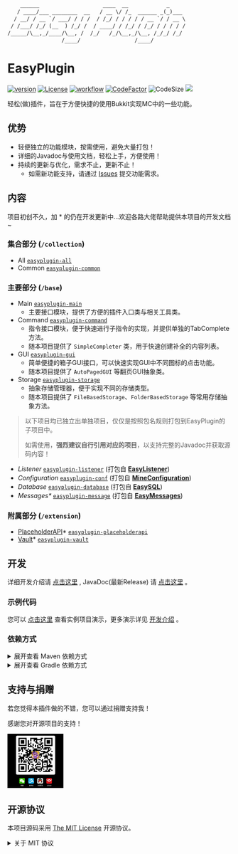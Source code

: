 ```text
    ______                    ____  __            _     
   / ____/___ ________  __   / __ \/ /_  ______ _(_)___ 
  / __/ / __ `/ ___/ / / /  / /_/ / / / / / __ `/ / __ \
 / /___/ /_/ (__  ) /_/ /  / ____/ / /_/ / /_/ / / / / /
/_____/\__,_/____/\__, /  /_/   /_/\__,_/\__, /_/_/ /_/ 
                 /____/                 /____/          
```

# EasyPlugin

[![version](https://img.shields.io/github/v/release/CarmJos/EasyPlugin)](https://github.com/CarmJos/EasyPlugin/releases)
[![License](https://img.shields.io/github/license/CarmJos/EasyPlugin)](https://opensource.org/licenses/MIT)
[![workflow](https://github.com/CarmJos/EasyPlugin/actions/workflows/maven.yml/badge.svg?branch=master)](https://github.com/CarmJos/EasyPlugin/actions/workflows/maven.yml)
[![CodeFactor](https://www.codefactor.io/repository/github/carmjos/EasyPlugin/badge)](https://www.codefactor.io/repository/github/carmjos/EasyPlugin)
![CodeSize](https://img.shields.io/github/languages/code-size/CarmJos/EasyPlugin)
![](https://visitor-badge.glitch.me/badge?page_id=EasyPlugin.readme)

轻松(做)插件，旨在于方便快捷的使用Bukkit实现MC中的一些功能。

## 优势

- 轻便独立的功能模块，按需使用，避免大量打包！
- 详细的Javadoc与使用文档，轻松上手，方便使用！
- 持续的更新与优化，需求不止，更新不止！
    - 如需新功能支持，请通过 [Issues](https://github.com/CarmJos/EasyPlugin/issues) 提交功能需求。

## 内容

项目初创不久，加 * 的仍在开发更新中...欢迎各路大佬帮助提供本项目的开发文档~

### 集合部分 (`/collection`)

- All [`easyplugin-all`](collection/all)
- Common [`easyplugin-common`](collection/common)

### 主要部分 (`/base`)

- Main [`easyplugin-main`](base/main)
  -  主要接口模块，提供了方便的插件入口类与相关工具类。
- Command [`easyplugin-command`](base/command)
  - 指令接口模块，便于快速进行子指令的实现，并提供单独的TabComplete方法。
  - 随本项目提供了 `SimpleCompleter` 类，用于快速创建补全的内容列表。
- GUI [`easyplugin-gui`](base/main)
  - 简单便捷的箱子GUI接口，可以快速实现GUI中不同图标的点击功能。
  - 随本项目提供了 `AutoPagedGUI` 等翻页GUI抽象类。
- Storage [`easyplugin-storage`](base/storage)
  - 抽象存储管理器，便于实现不同的存储类型。 
  - 随本项目提供了 `FileBasedStorage`、`FolderBasedStorage` 等常用存储抽象方法。

> 以下项目均已独立出单独项目，仅仅是按照包名规则打包到EasyPlugin的子项目中。
> 
> 如需使用，**强烈建议自行引用对应的项目**，以支持完整的Javadoc并获取源码内容！

- _Listener_ [`easyplugin-listener`](base/listener) (打包自 [**EasyListener**](https://github.com/CarmJos/EasyListener))
- _Configuration_ [`easyplugin-conf`](base/conf) (打包自 [**MineConfiguration**](https://github.com/CarmJos/MineConfiguration))
- _Database_ [`easyplugin-database`](base/database)  (打包自 [**EasySQL**](https://github.com/CarmJos/EasySQL))
- _Messages*_ [`easyplugin-message`](base/message) (打包自 [**EasyMessages**](https://github.com/CarmJos/EasyMessages))

### 附属部分 (`/extension`)

- [PlaceholderAPI](https://www.spigotmc.org/resources/6245/)* [`easyplugin-placeholderapi`](extension/papi)
- [Vault](https://github.com/MilkBowl/VaultAPI)* [`easyplugin-vault`](extension/vault)

## 开发

详细开发介绍请 [点击这里](.documentation/README.md) , JavaDoc(最新Release) 请 [点击这里](https://carmjos.github.io/EasyPlugin) 。

### 示例代码

您可以 [点击这里](https://github.com/CarmJos/UltraDepository) 查看实例项目演示，更多演示详见 [开发介绍](.documentation/README.md) 。

### 依赖方式

<details>
<summary>展开查看 Maven 依赖方式</summary>

```xml

<project>
    <repositories>

        <repository>
            <!--采用github-repo依赖库(推荐)-->
            <id>EasyPlugin</id>
            <name>GitHub Packages</name>
            <url>https://raw.githubusercontent.com/CarmJos/EasyPlugin/repo/</url>
        </repository>

        <repository>
            <!--采用我的私人依赖库，简单方便，但可能因为变故而无法使用-->
            <id>carm-repo</id>
            <name>Carm's Repo</name>
            <url>https://repo.carm.cc/repository/maven-public/</url>
        </repository>

    </repositories>

    <dependencies>
        <!--大全集版本，包含项目内所有模块-->
        <dependency>
            <groupId>cc.carm.lib</groupId>
            <artifactId>easyplugin-all</artifactId>
            <version>[LATEST RELEASE]</version>
            <scope>compile</scope>
        </dependency>

        <!--常用接口集，包含除附属插件模块外的所有模块-->
        <dependency>
            <groupId>cc.carm.lib</groupId>
            <artifactId>easyplugin-common</artifactId>
            <version>[LATEST RELEASE]</version>
            <scope>compile</scope>
        </dependency>

        <!--插件主要接口模块，包含方便的插件入口类与相关工具类-->
        <dependency>
            <groupId>cc.carm.lib</groupId>
            <artifactId>easyplugin-main</artifactId>
            <version>[LATEST RELEASE]</version>
            <scope>compile</scope>
        </dependency>

        <!-- 其他模块自行选择，详见 “内容”-->

    </dependencies>
</project>
```

</details>

<details>
<summary>展开查看 Gradle 依赖方式</summary>

```groovy
repositories {
    // 采用github依赖库，安全稳定，但需要配置 (推荐)
    maven { url 'https://raw.githubusercontent.com/CarmJos/EasyPlugin/repo/' }

    // 采用我的私人依赖库，简单方便，但可能因为变故而无法使用
    maven { url 'https://repo.carm.cc/repository/maven-public/' }
}

dependencies {

    //大全集版本，包含项目内所有模块
    api "cc.carm.lib:easyplugin-all:[LATEST RELEASE]"

    //常用接口集，包含除附属插件模块外的所有模块
    api "cc.carm.lib:easyplugin-common:[LATEST RELEASE]"

    //插件主要接口模块，包含方便的插件入口类与相关工具类
    api "cc.carm.lib:easyplugin-main:[LATEST RELEASE]"

    // 其他模块自行选择，详见 “内容”

}
```

</details>

## 支持与捐赠

若您觉得本插件做的不错，您可以通过捐赠支持我！

感谢您对开源项目的支持！

<img height=25% width=25% src="https://raw.githubusercontent.com/CarmJos/CarmJos/main/img/donate-code.jpg"  alt=""/>

## 开源协议

本项目源码采用 [The MIT License](https://opensource.org/licenses/MIT) 开源协议。
<details>
<summary>关于 MIT 协议</summary>

> MIT 协议可能是几大开源协议中最宽松的一个，核心条款是：
>
> 该软件及其相关文档对所有人免费，可以任意处置，包括使用，复制，修改，合并，发表，分发，再授权，或者销售。唯一的限制是，软件中必须包含上述版 权和许可提示。
>
> 这意味着：
> - 你可以自由使用，复制，修改，可以用于自己的项目。
> - 可以免费分发或用来盈利。
> - 唯一的限制是必须包含许可声明。
>
> MIT 协议是所有开源许可中最宽松的一个，除了必须包含许可声明外，再无任何限制。
>
> *以上文字来自 [五种开源协议GPL,LGPL,BSD,MIT,Apache](https://www.oschina.net/question/54100_9455) 。*
</details>